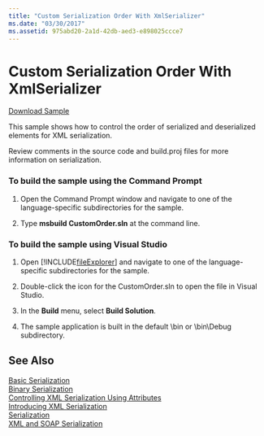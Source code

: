 ```yaml
---
title: "Custom Serialization Order With XmlSerializer"
ms.date: "03/30/2017"
ms.assetid: 975abd20-2a1d-42db-aed3-e898025ccce7
---
```

# Custom Serialization Order With XmlSerializer
[Download Sample](https://download.microsoft.com/download/4/7/B/47B2164C-E780-4B10-8DE4-2CB5B886E0A6/Technologies/Serialization/Xml%20Serialization/CustomOrder.zip.exe)  
  
 This sample shows how to control the order of serialized and deserialized elements for XML serialization.  
  
 Review comments in the source code and build.proj files for more information on serialization.  
  
### To build the sample using the Command Prompt  
  
1.  Open the Command Prompt window and navigate to one of the language-specific subdirectories for the sample.  
  
2.  Type **msbuild CustomOrder.sln** at the command line.  
  
### To build the sample using Visual Studio  
  
1.  Open [!INCLUDE[fileExplorer](../../../includes/fileexplorer-md.md)] and navigate to one of the language-specific subdirectories for the sample.  
  
2.  Double-click the icon for the CustomOrder.sln to open the file in Visual Studio.  
  
3.  In the **Build** menu, select **Build Solution**.  
  
4.  The sample application is built in the default \bin or \bin\Debug subdirectory.  
  
## See Also  
 [Basic Serialization](../../../docs/standard/serialization/basic-serialization.md)  
 [Binary Serialization](../../../docs/standard/serialization/binary-serialization.md)  
 [Controlling XML Serialization Using Attributes](../../../docs/standard/serialization/controlling-xml-serialization-using-attributes.md)  
 [Introducing XML Serialization](../../../docs/standard/serialization/introducing-xml-serialization.md)  
 [Serialization](../../../docs/standard/serialization/index.md)  
 [XML and SOAP Serialization](../../../docs/standard/serialization/xml-and-soap-serialization.md)
